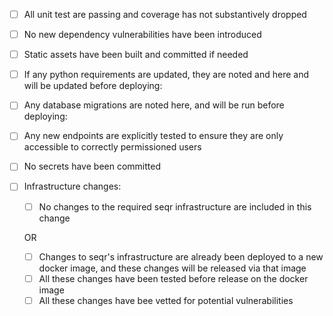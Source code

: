 - [ ] All unit test are passing and coverage has not substantively dropped
- [ ] No new dependency vulnerabilities have been introduced
- [ ] Static assets have been built and committed if needed
- [ ] If any python requirements are updated, they are noted and here and will be updated before deploying: 
- [ ] Any database migrations are noted here, and will be run before deploying: 
- [ ] Any new endpoints are explicitly tested to ensure they are only accessible to correctly permissioned users
- [ ] No secrets have been committed
- [ ] Infrastructure changes:
  - [ ] No changes to the required seqr infrastructure are included in this change 
  
  OR 
  
  - [ ] Changes to seqr's infrastructure are already been deployed to a new docker image, and these changes will be released via that image 
  - [ ] All these changes have been tested before release on the docker image
  - [ ] All these changes have bee vetted for potential vulnerabilities